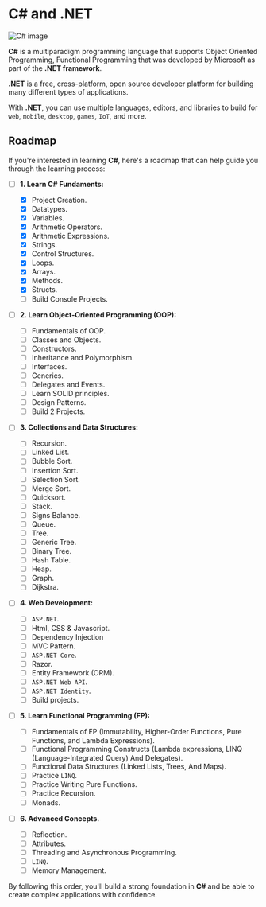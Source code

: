 # C# and .NET

![C# image](https://taswar.zeytinsoft.com/wp-content/uploads/2020/12/Csharp-MS-Dotnet.png)

**C#** is a multiparadigm programming language that supports Object Oriented Programming, Functional Programming that was developed by Microsoft as part of the **.NET framework**.

**.NET** is a free, cross-platform, open source developer platform for building many different types of applications.

With **.NET**, you can use multiple languages, editors, and libraries to build for `web`, `mobile`, `desktop`, `games`, `IoT`, and more.

## Roadmap

If you're interested in learning **C#**, here's a roadmap that can help guide you through the learning process:

-   [ ] **1. Learn C# Fundaments:**

    -   [x] Project Creation.
    -   [x] Datatypes.
    -   [x] Variables.
    -   [x] Arithmetic Operators.
    -   [x] Arithmetic Expressions.
    -   [x] Strings.
    -   [x] Control Structures.
    -   [x] Loops.
    -   [x] Arrays.
    -   [x] Methods.
    -   [x] Structs.
    -   [ ] Build Console Projects.

-   [ ] **2. Learn Object-Oriented Programming (OOP):**

    -   [ ] Fundamentals of OOP.
    -   [ ] Classes and Objects.
    -   [ ] Constructors.
    -   [ ] Inheritance and Polymorphism.
    -   [ ] Interfaces.
    -   [ ] Generics.
    -   [ ] Delegates and Events.
    -   [ ] Learn SOLID principles.
    -   [ ] Design Patterns.
    -   [ ] Build 2 Projects.

-   [ ] **3. Collections and Data Structures:**

    -   [ ] Recursion.
    -   [ ] Linked List.
    -   [ ] Bubble Sort.
    -   [ ] Insertion Sort.
    -   [ ] Selection Sort.
    -   [ ] Merge Sort.
    -   [ ] Quicksort.
    -   [ ] Stack.
    -   [ ] Signs Balance.
    -   [ ] Queue.
    -   [ ] Tree.
    -   [ ] Generic Tree.
    -   [ ] Binary Tree.
    -   [ ] Hash Table.
    -   [ ] Heap.
    -   [ ] Graph.
    -   [ ] Dijkstra.

-   [ ] **4. Web Development:**

    -   [ ] `ASP.NET`.
    -   [ ] Html, CSS & Javascript.
    -   [ ] Dependency Injection
    -   [ ] MVC Pattern.
    -   [ ] `ASP.NET Core`.
    -   [ ] Razor.
    -   [ ] Entity Framework (ORM).
    -   [ ] `ASP.NET Web API`.
    -   [ ] `ASP.NET Identity`.
    -   [ ] Build projects.

-   [ ] **5. Learn Functional Programming (FP):**

    -   [ ] Fundamentals of FP (Immutability, Higher-Order Functions, Pure Functions, and Lambda Expressions).
    -   [ ] Functional Programming Constructs (Lambda expressions, LINQ (Language-Integrated Query) And Delegates).
    -   [ ] Functional Data Structures (Linked Lists, Trees, And Maps).
    -   [ ] Practice `LINQ`.
    -   [ ] Practice Writing Pure Functions.
    -   [ ] Practice Recursion.
    -   [ ] Monads.

-   [ ] **6. Advanced Concepts.**

    -   [ ] Reflection.
    -   [ ] Attributes.
    -   [ ] Threading and Asynchronous Programming.
    -   [ ] `LINQ`.
    -   [ ] Memory Management.

By following this order, you'll build a strong foundation in **C#** and be able to create complex applications with confidence.
